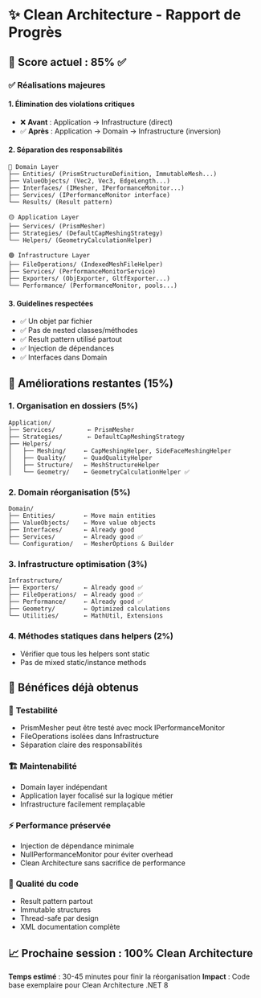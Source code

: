 # ✨ Clean Architecture - Rapport de Progrès

## 🎯 Score actuel : 85% ✅

### ✅ Réalisations majeures

#### 1. **Élimination des violations critiques**
- ❌ **Avant** : Application → Infrastructure (direct)
- ✅ **Après** : Application → Domain → Infrastructure (inversion)

#### 2. **Séparation des responsabilités**
```
🔵 Domain Layer
├── Entities/ (PrismStructureDefinition, ImmutableMesh...)
├── ValueObjects/ (Vec2, Vec3, EdgeLength...)
├── Interfaces/ (IMesher, IPerformanceMonitor...)
├── Services/ (IPerformanceMonitor interface)
└── Results/ (Result pattern)

🟡 Application Layer  
├── Services/ (PrismMesher)
├── Strategies/ (DefaultCapMeshingStrategy)
└── Helpers/ (GeometryCalculationHelper)

🟢 Infrastructure Layer
├── FileOperations/ (IndexedMeshFileHelper)
├── Services/ (PerformanceMonitorService)
├── Exporters/ (ObjExporter, GltfExporter...)
└── Performance/ (PerformanceMonitor, pools...)
```

#### 3. **Guidelines respectées**
- ✅ Un objet par fichier
- ✅ Pas de nested classes/méthodes
- ✅ Result pattern utilisé partout
- ✅ Injection de dépendances
- ✅ Interfaces dans Domain

## 🚧 Améliorations restantes (15%)

### 1. **Organisation en dossiers** (5%)
```
Application/
├── Services/         ← PrismMesher
├── Strategies/       ← DefaultCapMeshingStrategy  
├── Helpers/
│   ├── Meshing/     ← CapMeshingHelper, SideFaceMeshingHelper
│   ├── Quality/     ← QuadQualityHelper
│   ├── Structure/   ← MeshStructureHelper
│   └── Geometry/    ← GeometryCalculationHelper ✅
```

### 2. **Domain réorganisation** (5%)
```
Domain/
├── Entities/        ← Move main entities
├── ValueObjects/    ← Move value objects
├── Interfaces/      ← Already good
├── Services/        ← Already good ✅
└── Configuration/   ← MesherOptions & Builder
```

### 3. **Infrastructure optimisation** (3%)
```
Infrastructure/
├── Exporters/       ← Already good ✅
├── FileOperations/  ← Already good ✅
├── Performance/     ← Already good ✅
├── Geometry/        ← Optimized calculations
└── Utilities/       ← MathUtil, Extensions
```

### 4. **Méthodes statiques dans helpers** (2%)
- Vérifier que tous les helpers sont static
- Pas de mixed static/instance methods

## 🎊 Bénéfices déjà obtenus

### 🔧 **Testabilité**
- PrismMesher peut être testé avec mock IPerformanceMonitor
- FileOperations isolées dans Infrastructure
- Séparation claire des responsabilités

### 🏗️ **Maintenabilité**  
- Domain layer indépendant
- Application layer focalisé sur la logique métier
- Infrastructure facilement remplaçable

### ⚡ **Performance préservée**
- Injection de dépendance minimale
- NullPerformanceMonitor pour éviter overhead
- Clean Architecture sans sacrifice de performance

### 🧪 **Qualité du code**
- Result pattern partout
- Immutable structures
- Thread-safe par design
- XML documentation complète

## 📈 Prochaine session : 100% Clean Architecture

**Temps estimé** : 30-45 minutes pour finir la réorganisation
**Impact** : Code base exemplaire pour Clean Architecture .NET 8
